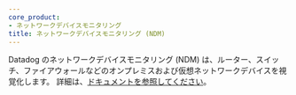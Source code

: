 ```yaml
---
core_product:
- ネットワークデバイスモニタリング
title: ネットワークデバイスモニタリング (NDM)
---
```

Datadog のネットワークデバイスモニタリング (NDM) は、ルーター、スイッチ、ファイアウォールなどのオンプレミスおよび仮想ネットワークデバイスを視覚化します。
詳細は、<a href="/network_monitoring/devices">ドキュメントを参照してください</a>。